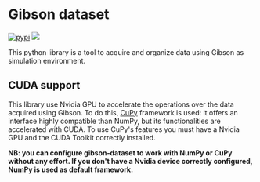 # Gibson dataset
[![pypi](https://img.shields.io/pypi/v/gibson-dataset.svg)](https://pypi.org/project/gibsion-dataset/)
![](https://travis-ci.com/micheleantonazzi/gibson-dataset.svg?branch=main)

This python library is a tool to acquire and organize data using Gibson as simulation environment.

## CUDA support
This library use Nvidia GPU to accelerate the operations over the data acquired using Gibson.
To do this, [CuPy](https://cupy.dev/) framework is used: it offers an interface highly compatible than NumPy,
but its functionalities are accelerated with CUDA.
To use CuPy's features you must have a Nvidia GPU and the CUDA Toolkit correctly installed.

**NB: you can configure gibson-dataset to work with NumPy or CuPy without any effort.
If you don't have a Nvidia device correctly configured, NumPy is used as default framework.**

